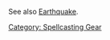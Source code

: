 See also [Earthquake](Earthquake "wikilink").

[Category: Spellcasting Gear](Category:_Spellcasting_Gear "wikilink")
